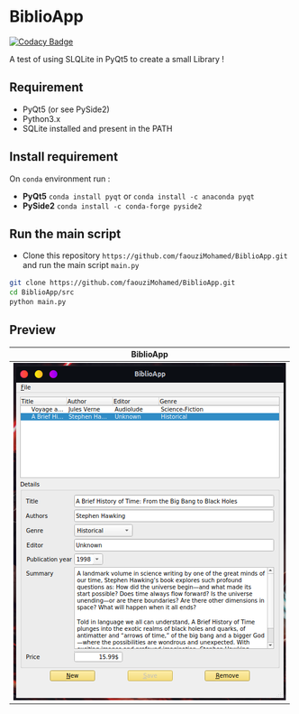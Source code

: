 # BiblioApp

[![Codacy Badge](https://api.codacy.com/project/badge/Grade/1c63efbcd1d94dd888338e2bb162c9dd)](https://app.codacy.com/manual/faouziMohamed/BiblioApp?utm_source=github.com&utm_medium=referral&utm_content=faouziMohamed/BiblioApp&utm_campaign=Badge_Grade_Dashboard)

A test of using SLQLite in PyQt5 to create a small Library !

## Requirement 
- PyQt5 (or see PySide2)  
- Python3.x  
- SQLite installed and present in the PATH  

## Install requirement  

On `conda` environment run :  
- **PyQt5**  ```conda install pyqt``` or ```conda install -c anaconda pyqt```
- **PySide2** ```conda install -c conda-forge pyside2```

## Run the main  script

 - Clone this repository `https://github.com/faouziMohamed/BiblioApp.git`  and run the main script `main.py`

  ```bash
  git clone https://github.com/faouziMohamed/BiblioApp.git
  cd BiblioApp/src
  python main.py
  ```
## Preview

|                      BiblioApp                       |
| :--------------------------------------------------: |
| ![BiblioApp on preview](assets/snapshots/bibapp.png) |

